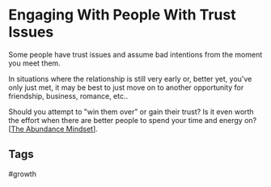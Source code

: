 # Engaging With People With Trust Issues

Some people have trust issues and assume bad intentions from the moment you meet them.  

In situations where the relationship is still very early or, better yet, you've only just met, it may be best to just move on to another opportunity for friendship, business, romance, etc..  

Should you attempt to "win them over" or gain their trust? Is it even worth the effort when there are better people to spend your time and energy on? [[The Abundance Mindset](https://github.com/EliotKhachi//publicZk/tree/main/202308040125)].  

## Tags
#growth 
